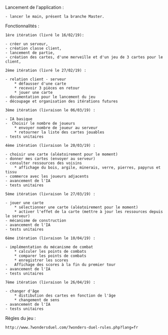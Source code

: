 Lancement de l'application :

	- lancer le main, présent la branche Master.
	
Fonctionnalités :

    1ère itération (livré le 16/02/19):

    - créer un serveur,
    - création classe client,
    - lancement de partie,
    - création des cartes, d'une merveille et d'un jeu de 3 cartes pour le client,
    
    2ème itération (livré le 27/02/19) :
    
    - relation client - serveur
        * défausser d'une carte
        * recevoir 3 pièces en retour
        * jouer une carte
    - documentation pour le lancement du jeu
    - découpage et organisation des itérations futures
    
    3ème itération (livraison le 06/03/19) : 
    
    - IA basique
    -  Choisir le nombre de joueurs
        * envoyer nombre de joueur au serveur
        * retourner la liste des cartes jouables
    - tests unitaires
        
    4ème itération (livraison le 20/03/19) :
    
    - choisir une carte (aléatoirement pour le moment)
    - donner mes cartes (envoyer au serveur)
    - consulter ressources des voisins
        * affichage du bois, argile, minerais, verre, pierres, papyrus et tissu
    - commerce avec les joueurs adjacents
    - avancement de l'IA
    - tests unitaires
        
    5ème itération (livraison le 27/03/19) :
    
    - jouer une carte
        * sélectionner une carte (aléatoirement pour le moment)
        * activer l'effet de la carte (mettre à jour les ressources depuis le serveur)
    - mécanisme de construction
    - avancement de l'IA
    - tests unitaires
    
    6ème itération (livraison le 10/04/19) :
    
    - implémentation du mécanisme de combat
        * calculer les points de combats
        * comparer les points de combats
        * enregistrer les scores
    -   Affichage des scores à la fin du premier tour
    - avancement de l'IA
    - tests unitaires
    
    7ème itération (livraison le 26/04/19) :
    
    - changer d'âge
        * distibution des cartes en fonction de l'âge
        * changement de sens
    - avancement de l'IA
    - tests unitaires
    
Règles du jeu : 
   
    http://www.7wondersduel.com/7wonders-duel-rules.php?lang=fr
    
    
    
   
     